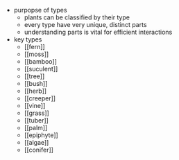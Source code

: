 - purpopse of types
	- plants can be classified by their type
	- every type have very unique, distinct parts
	- understanding parts is vital for efficient interactions
- key types
	- [[fern]]
	- [[moss]]
	- [[bamboo]]
	- [[suculent]]
	- [[tree]]
	- [[bush]]
	- [[herb]]
	- [[creeper]]
	- [[vine]]
	- [[grass]]
	- [[tuber]]
	- [[palm]]
	- [[epiphyte]]
	- [[algae]]
	- [[conifer]]